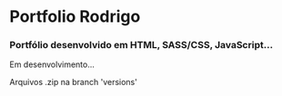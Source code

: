 # Portfolio Rodrigo

### Portfólio desenvolvido em HTML, SASS/CSS, JavaScript...

Em desenvolvimento...

Arquivos .zip na branch 'versions'
